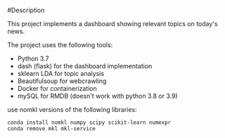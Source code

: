 #Description

This project implements a dashboard showing relevant topics on today's news.

The project uses the following tools:
* Python 3.7
* dash (flask) for the dashboard implementation
* sklearn LDA for topic analysis
* Beautifulsoup for webcrawling
* Docker for containerization
* mySQL for RMDB (doesn't work with python 3.8 or 3.9)

use nomkl versions of the following libraries:

    conda install nomkl numpy scipy scikit-learn numexpr
    conda remove mkl mkl-service